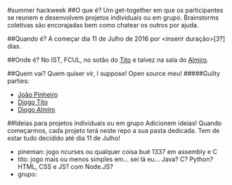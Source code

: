 #summer hackweek
##O que é?
  Um get-together em que os participantes se reunem e desenvolvem projetos individuais ou em grupo. Brainstorms coletivas são encorajadas bem como chatear os outros por ajuda.

##Quando é?
  A começar dia 11 de Julho de 2016 por <inserir duração>[3?] dias.

##Onde é?
  No IST, FCUL, no sotão do [Tito](https://github.com/tito97) e talvez na sala do [Almiro](https://github.com/diogoalmiro).

##Quem vai?
  Quem quiser vir, I suppose! Open source meu!
#####Guilty parties:
  * [João Pinheiro](https://github.com/pineman)
  * [Diogo Tito](https://github.com/tito97)
  * [Diogo Almiro](https://github.com/diogoalmiro)

##Ideias para projetos individuais ou em grupo
  Adicionem ideias! Quando começarmos, cada projeto terá neste repo a sua pasta dedicada.
  Tem de estar tudo decidido até dia 11 de Julho!
  * pineman: jogo ncurses ou qualquer coisa bué 1337 em assembly e C
  * tito: jogo mais ou menos simples em... sei lá eu... Java? C? Python? HTML, CSS e JS? com Node.JS?
  * grupo: 
